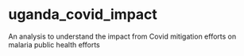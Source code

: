 # uganda_covid_impact
An analysis to understand the impact from Covid mitigation efforts on malaria public health efforts
